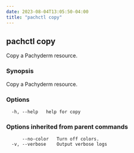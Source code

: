 ```yaml
---
date: 2023-08-04T13:05:50-04:00
title: "pachctl copy"
---
```


## pachctl copy

Copy a Pachyderm resource.

### Synopsis

Copy a Pachyderm resource.

### Options

```
  -h, --help   help for copy
```

### Options inherited from parent commands

```
      --no-color   Turn off colors.
  -v, --verbose    Output verbose logs
```

